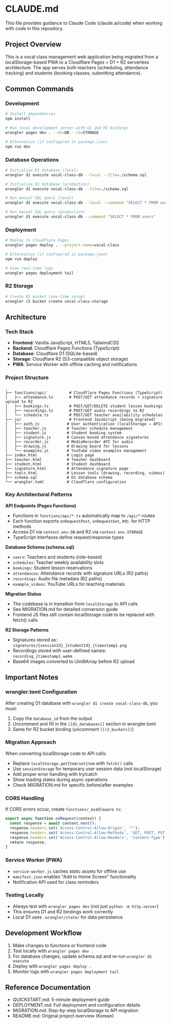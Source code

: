 # CLAUDE.md

This file provides guidance to Claude Code (claude.ai/code) when working with code in this repository.

## Project Overview

This is a vocal class management web application being migrated from a localStorage-based PWA to a Cloudflare Pages + D1 + R2 serverless architecture. The app serves both teachers (scheduling, attendance tracking) and students (booking classes, submitting attendance).

## Common Commands

### Development
```bash
# Install dependencies
npm install

# Run local development server with D1 and R2 bindings
wrangler pages dev . --d1=DB --r2=STORAGE

# Alternative (if configured in package.json)
npm run dev
```

### Database Operations
```bash
# Initialize D1 database (local)
wrangler d1 execute vocal-class-db --local --file=./schema.sql

# Initialize D1 database (production)
wrangler d1 execute vocal-class-db --file=./schema.sql

# Run manual SQL query (local)
wrangler d1 execute vocal-class-db --local --command "SELECT * FROM users"

# Run manual SQL query (production)
wrangler d1 execute vocal-class-db --command "SELECT * FROM users"
```

### Deployment
```bash
# Deploy to Cloudflare Pages
wrangler pages deploy . --project-name=vocal-class

# Alternative (if configured in package.json)
npm run deploy

# View real-time logs
wrangler pages deployment tail
```

### R2 Storage
```bash
# Create R2 bucket (one-time setup)
wrangler r2 bucket create vocal-class-storage
```

## Architecture

### Tech Stack
- **Frontend**: Vanilla JavaScript, HTML5, TailwindCSS
- **Backend**: Cloudflare Pages Functions (TypeScript)
- **Database**: Cloudflare D1 (SQLite-based)
- **Storage**: Cloudflare R2 (S3-compatible object storage)
- **PWA**: Service Worker with offline caching and notifications

### Project Structure
```
.
├── functions/api/          # Cloudflare Pages Functions (TypeScript)
│   ├── attendance.ts       # POST/GET attendance records + signature upload to R2
│   ├── bookings.ts         # POST/GET/DELETE student lesson bookings
│   ├── recordings.ts       # POST/GET audio recordings to R2
│   └── schedule.ts         # POST/GET teacher availability schedules
├── js/                     # Frontend JavaScript (being migrated)
│   ├── auth.js            # User authentication (localStorage → API)
│   ├── teacher.js         # Teacher schedule management
│   ├── student.js         # Student booking system
│   ├── signature.js       # Canvas-based attendance signatures
│   ├── recorder.js        # MediaRecorder API for audio
│   ├── drawing.js         # Drawing board for lessons
│   └── examples.js        # YouTube video examples management
├── index.html             # Login page
├── teacher.html           # Teacher dashboard
├── student.html           # Student dashboard
├── signature.html         # Attendance signature page
├── tools.html             # Lesson tools (drawing, recording, videos)
├── schema.sql             # D1 database schema
└── wrangler.toml          # Cloudflare configuration
```

### Key Architectural Patterns

**API Endpoints (Pages Functions)**
- Functions in `functions/api/*.ts` automatically map to `/api/*` routes
- Each function exports `onRequestPost`, `onRequestGet`, etc. for HTTP methods
- Access D1 via `context.env.DB` and R2 via `context.env.STORAGE`
- TypeScript interfaces define request/response types

**Database Schema (schema.sql)**
- `users`: Teachers and students (role-based)
- `schedules`: Teacher weekly availability slots
- `bookings`: Student lesson reservations
- `attendances`: Attendance records with signature URLs (R2 paths)
- `recordings`: Audio file metadata (R2 paths)
- `example_videos`: YouTube URLs for teaching materials

**Migration Status**
- The codebase is in transition from `localStorage` to API calls
- See MIGRATION.md for detailed conversion guide
- Frontend JS files still contain localStorage code to be replaced with fetch() calls

**R2 Storage Patterns**
- Signatures stored as: `signatures/{sessionId}_{studentId}_{timestamp}.png`
- Recordings stored with user-defined names: `recording_{timestamp}.webm`
- Base64 images converted to Uint8Array before R2 upload

## Important Notes

### wrangler.toml Configuration
After creating D1 database with `wrangler d1 create vocal-class-db`, you must:
1. Copy the `database_id` from the output
2. Uncomment and fill in the `[[d1_databases]]` section in wrangler.toml
3. Same for R2 bucket binding (uncomment `[[r2_buckets]]`)

### Migration Approach
When converting localStorage code to API calls:
- Replace `localStorage.getItem/setItem` with `fetch()` calls
- Use `sessionStorage` for temporary user session data (not localStorage)
- Add proper error handling with try/catch
- Show loading states during async operations
- Check MIGRATION.md for specific before/after examples

### CORS Handling
If CORS errors occur, create `functions/_middleware.ts`:
```typescript
export async function onRequest(context) {
  const response = await context.next();
  response.headers.set('Access-Control-Allow-Origin', '*');
  response.headers.set('Access-Control-Allow-Methods', 'GET, POST, PUT, DELETE');
  response.headers.set('Access-Control-Allow-Headers', 'Content-Type');
  return response;
}
```

### Service Worker (PWA)
- `service-worker.js` caches static assets for offline use
- `manifest.json` enables "Add to Home Screen" functionality
- Notification API used for class reminders

### Testing Locally
- Always test with `wrangler pages dev` (not just `python -m http.server`)
- This ensures D1 and R2 bindings work correctly
- Local D1 uses `.wrangler/state/` for data persistence

## Development Workflow

1. Make changes to functions or frontend code
2. Test locally with `wrangler pages dev .`
3. For database changes, update schema.sql and re-run `wrangler d1 execute`
4. Deploy with `wrangler pages deploy .`
5. Monitor logs with `wrangler pages deployment tail`

## Reference Documentation
- QUICKSTART.md: 5-minute deployment guide
- DEPLOYMENT.md: Full deployment and configuration details
- MIGRATION.md: Step-by-step localStorage to API migration
- README.md: Original project overview (Korean)
